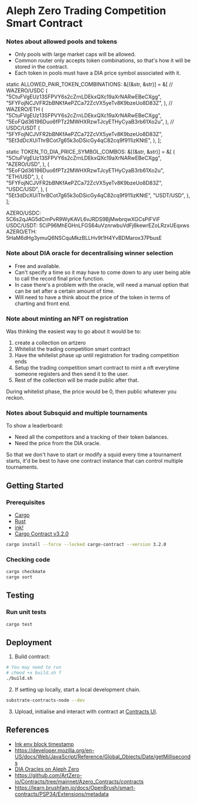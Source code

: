 # Aleph Zero Trading Competition Smart Contract

### Notes about allowed pools and tokens

- Only pools with large market caps will be allowed.
- Common router only accepts token combinations, so that's how it will be stored in the contract.
- Each token in pools must have a DIA price symbol associated with it.

static ALLOWED_PAIR_TOKEN_COMBINATIONS: &[(&str, &str)] = &[
    // WAZERO/USDC
    (
        "5CtuFVgEUz13SFPVY6s2cZrnLDEkxQXc19aXrNARwEBeCXgg",
        "5FYFojNCJVFR2bBNKfAePZCa72ZcVX5yeTv8K9bzeUo8D83Z",
    ),
    // WAZERO/ETH
    (
        "5CtuFVgEUz13SFPVY6s2cZrnLDEkxQXc19aXrNARwEBeCXgg",
        "5EoFQd36196Duo6fPTz2MWHXRzwTJcyETHyCyaB3rb61Xo2u",
    ),
    // USDC/USDT
    (
        "5FYFojNCJVFR2bBNKfAePZCa72ZcVX5yeTv8K9bzeUo8D83Z",
        "5Et3dDcXUiThrBCot7g65k3oDSicGy4qC82cq9f911izKNtE",
    ),
];

static TOKEN_TO_DIA_PRICE_SYMBOL_COMBOS: &[(&str, &str)] = &[
    (
        "5CtuFVgEUz13SFPVY6s2cZrnLDEkxQXc19aXrNARwEBeCXgg",
        "AZERO/USD",
    ),
    (
        "5EoFQd36196Duo6fPTz2MWHXRzwTJcyETHyCyaB3rb61Xo2u",
        "ETH/USD",
    ),
    (
        "5FYFojNCJVFR2bBNKfAePZCa72ZcVX5yeTv8K9bzeUo8D83Z",
        "USDC/USD",
    ),
    (
        "5Et3dDcXUiThrBCot7g65k3oDSicGy4qC82cq9f911izKNtE",
        "USDT/USD",
    ),
];

AZERO/USDC: 5C6s2qJAG5dCmPvR9WyKAVL6vJRDS9BjMwbrqwXGCsPiFViF
USDC/USDT: 5CiP96MhEGHnLFGS64uVznrwbuVdFj6kewrEZoLRzxUEqxws
AZERO/ETH: 5HaM6dHg3ymuQ6NSCquMkzBLLHv9t1H4YvBDMarox37PbusE

### Note about DIA oracle for decentralising winner selection

- Free and available.
- Can't specify a time so it may have to come down to any user being able to call the record final price function.
- In case there's a problem with the oracle, will need a manual option that can be set after a certain amount of time.
- Will need to have a think about the price of the token in terms of charting and front end.

### Note about minting an NFT on registration

Was thinking the easiest way to go about it would be to:
1. create a collection on artzero
2. Whitelist the trading competition smart contract
3. Have the whitelist phase up until registration for trading competition ends
4. Setup the trading competition smart contract to mint a nft everytime someone registers and then send it to the user.
5. Rest of the collection will be made public after that.

During whitelist phase, the price would be 0, then public whatever you reckon.

### Notes about Subsquid and multiple tournaments

To show a leaderboard:
- Need all the competitors and a tracking of their token balances.
- Need the price from the DIA oracle.

So that we don't have to start or modify a squid every time a tournament starts, it'd be best to have one contract instance that can control multiple tournaments.

## Getting Started

### Prerequisites

* [Cargo](https://doc.rust-lang.org/cargo/)
* [Rust](https://www.rust-lang.org/)
* [ink!](https://use.ink/)
* [Cargo Contract v3.2.0](https://github.com/paritytech/cargo-contract)
```zsh
cargo install --force --locked cargo-contract --version 3.2.0
```

### Checking code

```zsh
cargo checkmate
cargo sort
```

## Testing

### Run unit tests

```sh
cargo test
```

## Deployment

1. Build contract:
```sh
# You may need to run
# chmod +x build.sh f
./build.sh
```
2. If setting up locally, start a local development chain.
```sh
substrate-contracts-node --dev
```
3. Upload, initialise and interact with contract at [Contracts UI](https://contracts-ui.substrate.io/).

## References

- [Ink env block timestamp](https://docs.rs/ink_env/4.0.0/ink_env/fn.block_timestamp.html)
- https://developer.mozilla.org/en-US/docs/Web/JavaScript/Reference/Global_Objects/Date/getMilliseconds
- [DIA Oracles on Aleph Zero](https://github.com/diadata-org/dia-oracle-anchor)
- https://github.com/ArtZero-io/Contracts/tree/mainnet/Azero_Contracts/contracts
- https://learn.brushfam.io/docs/OpenBrush/smart-contracts/PSP34/Extensions/metadata
